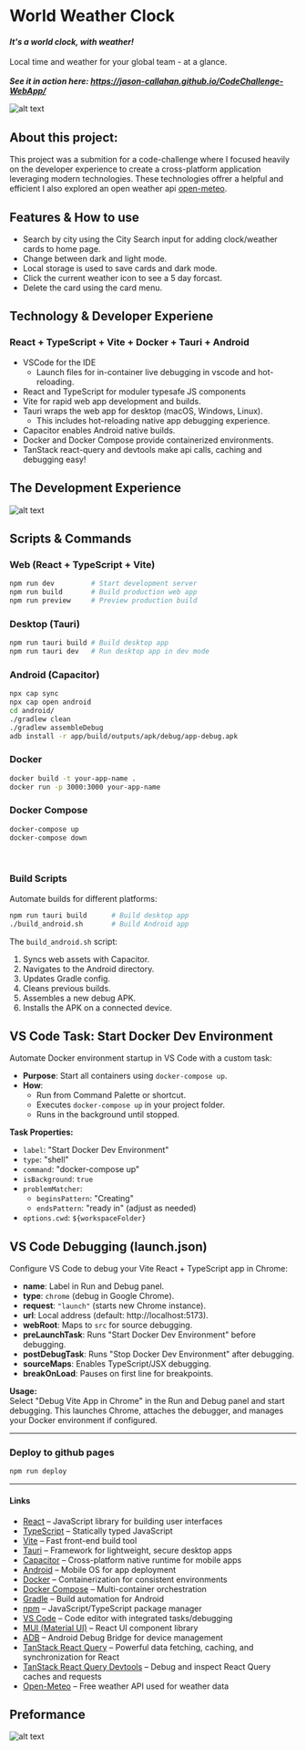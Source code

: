 # World Weather Clock  
#### _It's a world clock, with weather!_  
Local time and weather for your global team - at a glance.
<br/>  
_**See it in action here: https://jason-callahan.github.io/CodeChallenge-WebApp/**_

![alt text](image-1.png)

## About this project:
This project was a submition for a code-challenge where I focused heavily on the developer experience 
to create a cross-platform application leveraging modern technologies.  These technologies offrer a helpful and efficient  I also explored an open weather api  [open-meteo](https://open-meteo.com/en/docs).

## Features & How to use
- Search by city using the City Search input for adding clock/weather cards to home page.
- Change between dark and light mode.
- Local storage is used to save cards and dark mode.
- Click the current weather icon to see a 5 day forcast.
- Delete the card using the card menu.

## Technology & Developer Experiene

### React + TypeScript + Vite + Docker + Tauri + Android

- VSCode for the IDE
  - Launch files for in-container live debugging in vscode and hot-reloading.
- React and TypeScript for moduler typesafe JS components
- Vite for rapid web app development and builds.
- Tauri wraps the web app for desktop (macOS, Windows, Linux).
  - This includes hot-reloading native app debugging experience.
- Capacitor enables Android native builds.
- Docker and Docker Compose provide containerized environments.
- TanStack react-query and devtools make api calls, caching and debugging easy!


## The Development Experience

![alt text](image-2.png)

## Scripts & Commands

### Web (React + TypeScript + Vite)
```bash
npm run dev         # Start development server
npm run build       # Build production web app
npm run preview     # Preview production build
```

### Desktop (Tauri)
```bash
npm run tauri build # Build desktop app
npm run tauri dev   # Run desktop app in dev mode
```

### Android (Capacitor)
```bash
npx cap sync
npx cap open android
cd android/
./gradlew clean
./gradlew assembleDebug
adb install -r app/build/outputs/apk/debug/app-debug.apk
```

### Docker
```bash
docker build -t your-app-name .
docker run -p 3000:3000 your-app-name
```

### Docker Compose
```bash
docker-compose up
docker-compose down
```
<br/>

### Build Scripts

Automate builds for different platforms:

```bash
npm run tauri build      # Build desktop app
./build_android.sh       # Build Android app
```

The `build_android.sh` script:

1. Syncs web assets with Capacitor.
2. Navigates to the Android directory.
3. Updates Gradle config.
4. Cleans previous builds.
5. Assembles a new debug APK.
6. Installs the APK on a connected device.


## VS Code Task: Start Docker Dev Environment

Automate Docker environment startup in VS Code with a custom task:

- **Purpose**: Start all containers using `docker-compose up`.
- **How**:
  - Run from Command Palette or shortcut.
  - Executes `docker-compose up` in your project folder.
  - Runs in the background until stopped.

**Task Properties:**
- `label`: "Start Docker Dev Environment"
- `type`: "shell"
- `command`: "docker-compose up"
- `isBackground`: `true`
- `problemMatcher`:
  - `beginsPattern`: "Creating"
  - `endsPattern`: "ready in" (adjust as needed)
- `options.cwd`: `${workspaceFolder}`


## VS Code Debugging (launch.json)

Configure VS Code to debug your Vite React + TypeScript app in Chrome:

- **name**: Label in Run and Debug panel.
- **type**: `chrome` (debug in Google Chrome).
- **request**: `"launch"` (starts new Chrome instance).
- **url**: Local address (default: http://localhost:5173).
- **webRoot**: Maps to `src` for source debugging.
- **preLaunchTask**: Runs "Start Docker Dev Environment" before debugging.
- **postDebugTask**: Runs "Stop Docker Dev Environment" after debugging.
- **sourceMaps**: Enables TypeScript/JSX debugging.
- **breakOnLoad**: Pauses on first line for breakpoints.

**Usage:**  
Select "Debug Vite App in Chrome" in the Run and Debug panel and start debugging. This launches Chrome, attaches the debugger, and manages your Docker environment if configured.


---


### Deploy to github pages
```bash
npm run deploy  
```

---

#### Links

- [React](https://react.dev/docs) – JavaScript library for building user interfaces
- [TypeScript](https://www.typescriptlang.org/docs/) – Statically typed JavaScript
- [Vite](https://vitejs.dev/guide/) – Fast front-end build tool
- [Tauri](https://tauri.app/v1/guides/) – Framework for lightweight, secure desktop apps
- [Capacitor](https://capacitorjs.com/docs) – Cross-platform native runtime for mobile apps
- [Android](https://developer.android.com/docs) – Mobile OS for app deployment
- [Docker](https://docs.docker.com/) – Containerization for consistent environments
- [Docker Compose](https://docs.docker.com/compose/) – Multi-container orchestration
- [Gradle](https://docs.gradle.org/current/userguide/userguide.html) – Build automation for Android
- [npm](https://docs.npmjs.com/) – JavaScript/TypeScript package manager
- [VS Code](https://code.visualstudio.com/docs) – Code editor with integrated tasks/debugging
- [MUI (Material UI)](https://mui.com/material-ui/getting-started/overview/) – React UI component library
- [ADB](https://developer.android.com/tools/adb) – Android Debug Bridge for device management
- [TanStack React Query](https://tanstack.com/query/latest) – Powerful data fetching, caching, and synchronization for React
- [TanStack React Query Devtools](https://tanstack.com/query/latest/docs/devtools) – Debug and inspect React Query caches and requests
- [Open-Meteo](https://open-meteo.com/en/docs) – Free weather API used for weather data


## Preformance

![alt text](image.png)